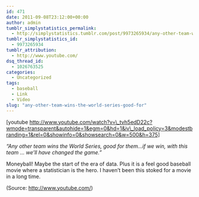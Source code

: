 ```yaml
---
id: 471
date: 2011-09-08T23:12:00+00:00
author: admin
tumblr_simplystatistics_permalink:
  - http://simplystatistics.tumblr.com/post/9973265934/any-other-team-wins-the-world-series-good-for
tumblr_simplystatistics_id:
  - 9973265934
tumblr_attribution:
  - http://www.youtube.com/
dsq_thread_id:
  - 1026763525
categories:
  - Uncategorized
tags:
  - baseball
  - Link
  - Video
slug: "any-other-team-wins-the-world-series-good-for"
---
```

[youtube http://www.youtube.com/watch?v=\_tvh5edD22c?wmode=transparent&autohide=1&egm=0&hd=1&iv\_load_policy=3&modestbranding=1&rel=0&showinfo=0&showsearch=0&w=500&h=375]

_&#8220;Any other team wins the World Series, good for them&#8230;if we win, with this team &#8230; we&#8217;ll have changed the game.&#8221;_

Moneyball! Maybe the start of the era of data. Plus it is a feel good baseball movie where a statistician is the hero. I haven&#8217;t been this stoked for a movie in a long time.

<div class="attribution">
  (<span>Source:</span> <a href="http://www.youtube.com/">http://www.youtube.com/</a>)
</div>
